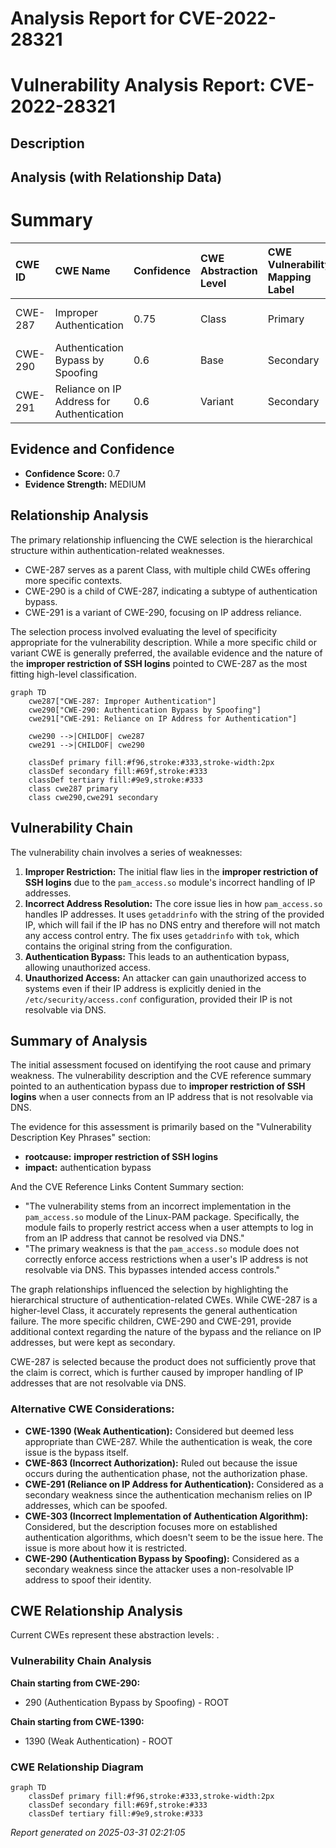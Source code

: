 # Analysis Report for CVE-2022-28321

# Vulnerability Analysis Report: CVE-2022-28321

## Description



## Analysis (with Relationship Data)

# Summary
| CWE ID  | CWE Name                                                      | Confidence | CWE Abstraction Level | CWE Vulnerability Mapping Label | CWE-Vulnerability Mapping Notes |
| :-------- | :------------------------------------------------------------ | :--------- | :---------------------- | :------------------------------ | :------------------------------ |
| CWE-287 | Improper Authentication | 0.75 | Class | Primary | Discouraged, but best available |
| CWE-290 | Authentication Bypass by Spoofing | 0.6 | Base | Secondary | Allowed |
| CWE-291 | Reliance on IP Address for Authentication | 0.6 | Variant | Secondary | Allowed |

## Evidence and Confidence

*   **Confidence Score:** 0.7
*   **Evidence Strength:** MEDIUM

## Relationship Analysis
The primary relationship influencing the CWE selection is the hierarchical structure within authentication-related weaknesses.

-   CWE-287 serves as a parent Class, with multiple child CWEs offering more specific contexts.
-   CWE-290 is a child of CWE-287, indicating a subtype of authentication bypass.
-   CWE-291 is a variant of CWE-290, focusing on IP address reliance.

The selection process involved evaluating the level of specificity appropriate for the vulnerability description. While a more specific child or variant CWE is generally preferred, the available evidence and the nature of the **improper restriction of SSH logins** pointed to CWE-287 as the most fitting high-level classification.

```mermaid
graph TD
    cwe287["CWE-287: Improper Authentication"]
    cwe290["CWE-290: Authentication Bypass by Spoofing"]
    cwe291["CWE-291: Reliance on IP Address for Authentication"]
    
    cwe290 -->|CHILDOF| cwe287
    cwe291 -->|CHILDOF| cwe290
    
    classDef primary fill:#f96,stroke:#333,stroke-width:2px
    classDef secondary fill:#69f,stroke:#333
    classDef tertiary fill:#9e9,stroke:#333
    class cwe287 primary
    class cwe290,cwe291 secondary
```

## Vulnerability Chain
The vulnerability chain involves a series of weaknesses:
1.  **Improper Restriction:** The initial flaw lies in the **improper restriction of SSH logins** due to the `pam_access.so` module's incorrect handling of IP addresses.
2.  **Incorrect Address Resolution:** The core issue lies in how `pam_access.so` handles IP addresses. It uses `getaddrinfo` with the string of the provided IP, which will fail if the IP has no DNS entry and therefore will not match any access control entry. The fix uses `getaddrinfo` with `tok`, which contains the original string from the configuration.
3.  **Authentication Bypass:** This leads to an authentication bypass, allowing unauthorized access.
4.  **Unauthorized Access:** An attacker can gain unauthorized access to systems even if their IP address is explicitly denied in the `/etc/security/access.conf` configuration, provided their IP is not resolvable via DNS.

## Summary of Analysis
The initial assessment focused on identifying the root cause and primary weakness. The vulnerability description and the CVE reference summary pointed to an authentication bypass due to **improper restriction of SSH logins** when a user connects from an IP address that is not resolvable via DNS.

The evidence for this assessment is primarily based on the "Vulnerability Description Key Phrases" section:

*   **rootcause:** **improper restriction of SSH logins**
*   **impact:** authentication bypass

And the CVE Reference Links Content Summary section:

*   "The vulnerability stems from an incorrect implementation in the `pam_access.so` module of the Linux-PAM package. Specifically, the module fails to properly restrict access when a user attempts to log in from an IP address that cannot be resolved via DNS."
*   "The primary weakness is that the `pam_access.so` module does not correctly enforce access restrictions when a user's IP address is not resolvable via DNS. This bypasses intended access controls."

The graph relationships influenced the selection by highlighting the hierarchical structure of authentication-related CWEs. While CWE-287 is a higher-level Class, it accurately represents the general authentication failure. The more specific children, CWE-290 and CWE-291, provide additional context regarding the nature of the bypass and the reliance on IP addresses, but were kept as secondary.

CWE-287 is selected because the product does not sufficiently prove that the claim is correct, which is further caused by improper handling of IP addresses that are not resolvable via DNS.

### Alternative CWE Considerations:

*   **CWE-1390 (Weak Authentication):** Considered but deemed less appropriate than CWE-287. While the authentication is weak, the core issue is the bypass itself.
*   **CWE-863 (Incorrect Authorization):** Ruled out because the issue occurs during the authentication phase, not the authorization phase.
*   **CWE-291 (Reliance on IP Address for Authentication):** Considered as a secondary weakness since the authentication mechanism relies on IP addresses, which can be spoofed.
*   **CWE-303 (Incorrect Implementation of Authentication Algorithm):** Considered, but the description focuses more on established authentication algorithms, which doesn't seem to be the issue here. The issue is more about how it is restricted.
*   **CWE-290 (Authentication Bypass by Spoofing):** Considered as a secondary weakness since the attacker uses a non-resolvable IP address to spoof their identity.


## CWE Relationship Analysis

Current CWEs represent these abstraction levels: .


### Vulnerability Chain Analysis

**Chain starting from CWE-290:**
- 290 (Authentication Bypass by Spoofing) - ROOT


**Chain starting from CWE-1390:**
- 1390 (Weak Authentication) - ROOT



### CWE Relationship Diagram

```mermaid
graph TD
    classDef primary fill:#f96,stroke:#333,stroke-width:2px
    classDef secondary fill:#69f,stroke:#333
    classDef tertiary fill:#9e9,stroke:#333
```



*Report generated on 2025-03-31 02:21:05*
